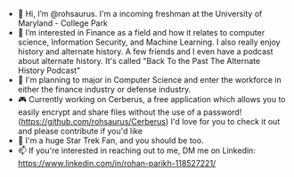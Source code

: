 - 👋 Hi, I’m @rohsaurus. I'm a incoming freshman at the University of Maryland - College Park
- 👀 I’m interested in Finance as a field and how it relates to computer science, Information Security, and Machine Learning. I also really enjoy history and alternate history. A few friends and I even have a podcast about alternate history. It's called "Back To the Past The Alternate History Podcast"
- 🌱 I'm planning to major in Computer Science and enter the workforce in either the finance industry or defense industry. 
- 🎮 Currently working on Cerberus, a free application which allows you to easily encrypt and share files without the use of a password! (https://github.com/rohsaurus/Cerberus) I'd love for you to check it out and please contribute if you'd like
- 🔭 I'm a huge Star Trek Fan, and you should be too.
- 📫 If you're interested in reaching out to me, DM me on Linkedin: https://www.linkedin.com/in/rohan-parikh-118527221/




<!---
rohsaurus/rohsaurus is a ✨ special ✨ repository because its `README.md` (this file) appears on your GitHub profile.
You can click the Preview link to take a look at your changes.
--->
